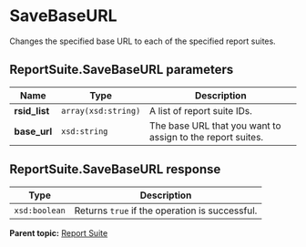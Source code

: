 # SaveBaseURL

Changes the specified base URL to each of the specified report suites.

## ReportSuite.SaveBaseURL parameters

|Name|Type|Description|
|----|----|-----------|
|**rsid_list** |`array(xsd:string)` |A list of report suite IDs.|
|**base_url** |`xsd:string` |The base URL that you want to assign to the report suites.|

## ReportSuite.SaveBaseURL response

|Type|Description|
|----|-----------|
|`xsd:boolean` |Returns `true` if the operation is successful.|

**Parent topic:** [Report Suite](../../methods/report_suite/r_methods_reportsuite.md)

